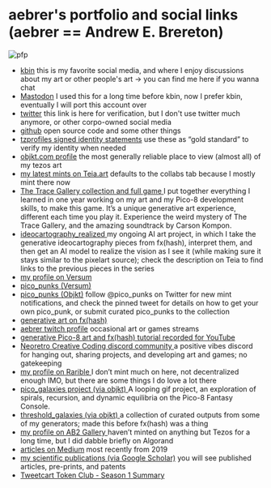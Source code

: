 # aebrer's portfolio and social links (aebrer == Andrew E. Brereton)
![pfp](https://gateway.fxhash2.xyz/ipfs/QmZvYkcfaVTDtYwkBRPdMmuZe7roqSeHx5JBUCNKSxfSqd)
-   [kbin](https://kbin.social/u/aebrer) this is my favorite social media, and where I enjoy discussions about my art or other people's art -> you can find me here if you wanna chat
-   [Mastodon](https://genart.social/@aebrer) I used this for a long time before kbin, now I prefer kbin, eventually I will port this account over
-   [twitter](https://twitter.com/aebrer) this link is here for verification, but I don't use twitter much anymore, or other corpo-owned social media
-   [github](https://github.com/aebrer) open source code and some other things
-   [tzprofiles signed identity statements](https://tzprofiles.com/view/tz1ZBMhTa7gxSpaeXoqyc6bTCrxEHfZYSpPt) use these as “gold standard” to verify my identity when needed
-   [objkt.com profile](https://objkt.com/profile/aebrer/created) the most generally reliable place to view (almost all) of my tezos art
-   [my latest mints on Teia.art](https://teia.art/aebrer/collabs) defaults to the collabs tab because I mostly mint there now
-   [The Trace Gallery collection and full game ](https://teia.art/collab/the_trace_gallery)I put together everything I learned in one year working on my art and my Pico-8 development skills, to make this game. It’s a unique generative art experience, different each time you play it. Experience the weird mystery of The Trace Gallery, and the amazing soundtrack by Carson Kompon.
-   [ideocartography\_realized ](https://teia.art/collab/ideocartography_realized)my ongoing AI art project, in which I take the generative ideocartography pieces from fx(hash), interpret them, and then get an AI model to realize the vision as I see it (while making sure it stays similar to the pixelart source); check the description on Teia to find links to the previous pieces in the series
-   [my profile on Versum](https://versum.xyz/user/tz1ZBMhTa7gxSpaeXoqyc6bTCrxEHfZYSpPt/created)
-   [pico\_punks (Versum)](https://versum.xyz/board/8Dt3fAfO8)
-   [pico\_punks (Objkt)](https://objkt.com/collection/KT1Dwf728rqUQhHCaFCauCYDQHKCWoUncD9F) follow @pico\_punks on Twitter for new mint notifications, and check the pinned tweet for details on how to get your own pico\_punk, or submit curated pico\_punks to the collection
-   [generative art on fx(hash)](https://www.fxhash.xyz/u/aebrer)
-   [aebrer twitch profile](https://www.twitch.tv/aebrer) occasional art or games streams
-   [generative Pico-8 art and fx(hash) tutorial recorded for YouTube](https://youtu.be/Hex4HyMSWsc)
-   [Neoretro Creative Coding discord community ](https://discord.gg/rdqFhxVd89)a positive vibes discord for hanging out, sharing projects, and developing art and games; no gatekeeping
-   [my profile on Rarible ](https://rarible.com/aebrer/created)I don’t mint much on here, not decentralized enough IMO, but there are some things I do love a lot there
-   [pico\_galaxies project (via objkt) ](https://objkt.com/profile/picogalaxies/created)A looping gif project, an exploration of spirals, recursion, and dynamic equilibria on the Pico-8 Fantasy Console.
-   [threshold\_galaxies (via objkt) ](https://objkt.com/profile/tz1UU6Pxaz9Tk2wwW4wtfezkpDTYGBA52tng/created)a collection of curated outputs from some of my generators; made this before fx(hash) was a thing
-   [my profile on AB2 Gallery ](https://ab2.gallery/address/YLVFL76O23XTPRNB2BBY3MLXJ4P7KP4B5OYTLDIYAVPBWC5FWZELXW4J6I)haven’t minted on anything but Tezos for a long time, but I did dabble briefly on Algorand
-   [articles on Medium](https://medium.com/@atomoton) most recently from 2019
-   [my scientific publications (via Google Scholar)](https://scholar.google.ca/citations?user=EAv6i_wAAAAJ\&hl=en) you will see published articles, pre-prints, and patents
-   [Tweetcart Token Club - Season 1 Summary](https://www.fxhash.xyz/article/tweetcart-token-club-season-1)

<style>
  .footer {
    display: none;
  }
</style>
